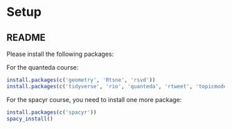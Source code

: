 Setup
================

## README

Please install the following packages:

For the quanteda course:

``` r
install.packages(c('geometry', 'Rtsne', 'rsvd'))
install.packages(c('tidyverse', 'rio', 'quanteda', 'rtweet', 'topicmodels', 'stm'))
```

For the spacyr course, you need to install one more package:

``` r
install.packages(c('spacyr'))
spacy_install()
```
